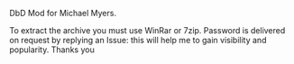 DbD Mod for Michael Myers.

To extract the archive you must use WinRar or 7zip.
Password is delivered on request by replying an Issue: this will help me to gain visibility and popularity. Thanks you
